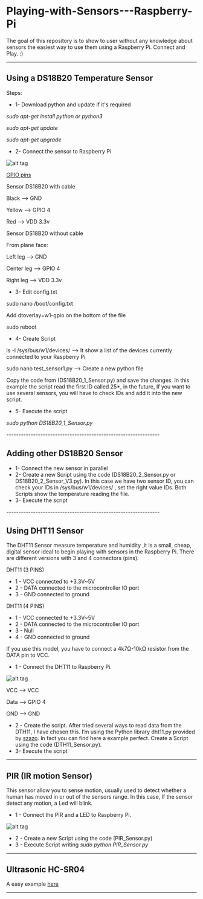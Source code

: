 # Playing-with-Sensors---Raspberry-Pi
The goal of this repository is to show to user without any knowledge about sensors the easiest way to use them using a Raspberry Pi. Connect and Play. :)

------------------------------------------------------
<h2>Using a DS18B20 Temperature Sensor</h2>
Steps:

- 1- Download python and update if it's required
<p><em>sudo apt-get install python or python3</em>
<p><em>sudo apt-get update</em>
<p><em>sudo apt-get upgrade</em>
<p>


- 2- Connect the sensor to Raspberry Pi

![alt tag](https://raw.github.com/rnieva/Playing-with-Sensors---Raspberry-Pi/master/scheme1_DS18B20.png)

[GPIO pins](https://www.raspberrypi.org/documentation/usage/gpio/images/a-and-b-gpio-numbers.png)
<p>Sensor DS18B20 with cable
<p>Black --> GND
<p>Yellow --> GPIO 4 
<p>Red --> VDD 3.3v
<p>
<p>Sensor DS18B20 without cable
<p>From plane face:
<p>Left leg --> GND
<p>Center leg --> GPIO 4 
<p>Right leg --> VDD 3.3v
<p>


- 3- Edit config.txt
<p>sudo nano /boot/config.txt
<p>Add dtoverlay=w1-gpio on the bottom of the file 
<p>sudo reboot
<p>


- 4- Create Script 
<p>ls -l /sys/bus/w1/devices/ --> It show a list of the devices currently connected to your Raspberry Pi
<p>sudo nano test_sensor1.py --> Create a new python file
<p>Copy the code from (DS18B20_1_Sensor.py) and save the changes. In this example the script read the first ID called 25*, in the future, If you want to use several sensors, you will have to check IDs and add it into the new script.
<p>

- 5- Execute the script
<p> <em>sudo python DS18B20_1_Sensor.py</em>
<p>
---------------------------------------------------------------
<h2>Adding other DS18B20 Sensor</h2>

- 1- Connect the new sensor in parallel
- 2- Create a new Script using the code (DS18B20_2_Sensor.py or DS18B20_2_Sensor_V3.py). In this case we have two sensor ID, you can check your IDs in /sys/bus/w1/devices/ , set the right value IDs. Both Scripts show the temperature reading the file.  
- 3- Execute the script

<p>
---------------------------------------------------------------
<h2>Using DHT11 Sensor</h2>

The DHT11 Sensor measure temperature and humidity ,it is a small, cheap, digital sensor ideal to begin playing with sensors in the Raspberry Pi. There are different versions with 3 and 4 connectors (pins).

DHT11 (3 PINS)
- 1 - VCC connected to +3.3V~5V
- 2 - DATA connected to the microcontroller IO port
- 3 - GND connected to ground

DHT11 (4 PINS)
- 1 - VCC connected to +3.3V~5V
- 2 - DATA connected to the microcontroller IO port
- 3 - Null
- 4 - GND connected to ground

If you use this model, you have to connect a 4k7Ω-10kΩ resistor from the DATA pin to VCC.

- 1 - Connect the DHT11 to Raspberry Pi.

![alt tag](https://raw.github.com/rnieva/Playing-with-Sensors---Raspberry-Pi/master/scheme1_DHT11.png)

<p>VCC --> VCC
<p>Data --> GPIO 4 
<p>GND --> GND

- 2 - Create the script.
 After tried several ways to read data from the DTH11, I have chosen this. I’m using the Python library dht11.py provided by [szazo](https://github.com/szazo/DHT11_Python/blob/master/dht11.py). In fact you can find here a example perfect.
 Create a Script using the code (DTH11_Sensor.py).
- 3- Execute the script

------------------------------------------------------------------

<h2>PIR (IR motion Sensor)</h2>
This sensor allow you to sense motion, usually used to detect whether a human has moved in or out of the sensors range.
In this case, If the sensor detect any motion, a Led will blink.

- 1 - Connect the PIR and a LED to Raspberry Pi.
<p>

![alt tag](https://raw.github.com/rnieva/Playing-with-Sensors---Raspberry-Pi/master/scheme_PIR_LED.png)

- 2 - Create a new Script using the code (PIR_Sensor.py)
- 3 - Execute Script writing <em>sudo python PIR_Sensor.py</em>

-------------------------------------------------------------------
<h2>Ultrasonic HC-SR04</h2>

A easy example  [here](https://github.com/rnieva/Ultrasonic-HC-SR04-Raspberry)

-------------------------------------------------------------------




